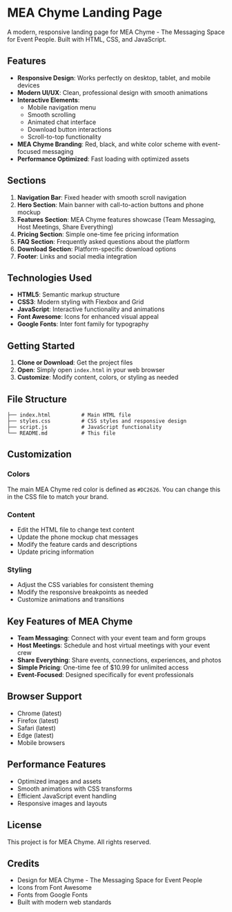 # MEA Chyme Landing Page

A modern, responsive landing page for MEA Chyme - The Messaging Space for Event People. Built with HTML, CSS, and JavaScript.

## Features

- **Responsive Design**: Works perfectly on desktop, tablet, and mobile devices
- **Modern UI/UX**: Clean, professional design with smooth animations
- **Interactive Elements**: 
  - Mobile navigation menu
  - Smooth scrolling
  - Animated chat interface
  - Download button interactions
  - Scroll-to-top functionality
- **MEA Chyme Branding**: Red, black, and white color scheme with event-focused messaging
- **Performance Optimized**: Fast loading with optimized assets

## Sections

1. **Navigation Bar**: Fixed header with smooth scroll navigation
2. **Hero Section**: Main banner with call-to-action buttons and phone mockup
3. **Features Section**: MEA Chyme features showcase (Team Messaging, Host Meetings, Share Everything)
4. **Pricing Section**: Simple one-time fee pricing information
5. **FAQ Section**: Frequently asked questions about the platform
6. **Download Section**: Platform-specific download options
7. **Footer**: Links and social media integration

## Technologies Used

- **HTML5**: Semantic markup structure
- **CSS3**: Modern styling with Flexbox and Grid
- **JavaScript**: Interactive functionality and animations
- **Font Awesome**: Icons for enhanced visual appeal
- **Google Fonts**: Inter font family for typography

## Getting Started

1. **Clone or Download**: Get the project files
2. **Open**: Simply open `index.html` in your web browser
3. **Customize**: Modify content, colors, or styling as needed

## File Structure

```
├── index.html          # Main HTML file
├── styles.css          # CSS styles and responsive design
├── script.js           # JavaScript functionality
└── README.md           # This file
```

## Customization

### Colors
The main MEA Chyme red color is defined as `#DC2626`. You can change this in the CSS file to match your brand.

### Content
- Edit the HTML file to change text content
- Update the phone mockup chat messages
- Modify the feature cards and descriptions
- Update pricing information

### Styling
- Adjust the CSS variables for consistent theming
- Modify the responsive breakpoints as needed
- Customize animations and transitions

## Key Features of MEA Chyme

- **Team Messaging**: Connect with your event team and form groups
- **Host Meetings**: Schedule and host virtual meetings with your event crew
- **Share Everything**: Share events, connections, experiences, and photos
- **Simple Pricing**: One-time fee of $10.99 for unlimited access
- **Event-Focused**: Designed specifically for event professionals

## Browser Support

- Chrome (latest)
- Firefox (latest)
- Safari (latest)
- Edge (latest)
- Mobile browsers

## Performance Features

- Optimized images and assets
- Smooth animations with CSS transforms
- Efficient JavaScript event handling
- Responsive images and layouts

## License

This project is for MEA Chyme. All rights reserved.

## Credits

- Design for MEA Chyme - The Messaging Space for Event People
- Icons from Font Awesome
- Fonts from Google Fonts
- Built with modern web standards
